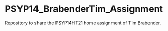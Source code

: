 # PSYP14_BrabenderTim_Assignment
Repository to share the PSYP14HT21 home assignment of Tim Brabender.

